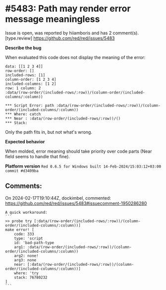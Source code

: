 
#5483: Path may render error message meaningless
================================================================================
Issue is open, was reported by hiiamboris and has 2 comment(s).
[type.review]
<https://github.com/red/red/issues/5483>

**Describe the bug**

When evaluated this code does not display the meaning of the error:
```
data: [[1 2 3 4]]
row-order: []
included-rows: [1]
column-order: [1 2 3 4]
included-columns: [1 2]
row: 1 column: 2
:data/(row-order/(included-rows/:row))/(column-order/(included-columns/:column))
```
```
*** Script Error: path :data/(row-order/(included-rows/:row))/(column-order/(included-columns/:column)) 
*** Where: catch
*** Near : :data/(row-order/(included-rows/:row))/()
*** Stack:  
```
Only the path fits in, but not what's wrong.

**Expected behavior**

When molded, error meaning should take priority over code parts (Near field seems to handle that fine).

**Platform version**
`Red 0.6.5 for Windows built 14-Feb-2024/15:03:12+03:00  commit #d3409ba`


Comments:
--------------------------------------------------------------------------------

On 2024-02-17T19:10:44Z, dockimbel, commented:
<https://github.com/red/red/issues/5483#issuecomment-1950286280>

    A quick workaround:
    ```
    >> probe try [:data/(row-order/(included-rows/:row))/(column-order/(included-columns/:column))]
    make error! [
        code: 333
        type: 'script
        id: 'bad-path-type
        arg1: :data/(row-order/(included-rows/:row))/(column-order/(included-columns/:column))
        arg2: none!
        arg3: none
        near: [:data/(row-order/(included-rows/:row))/(column-order/(included-columns/:column))]
        where: 'try
        stack: 76780232
    ]
    ```

